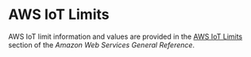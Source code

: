 # AWS IoT Limits<a name="limits-iot"></a>

AWS IoT limit information and values are provided in the [AWS IoT Limits](http://alpha-docs-aws.amazon.com/general/latest/gr/aws_service_limits.html#limits_iot) section of the *Amazon Web Services General Reference*\.